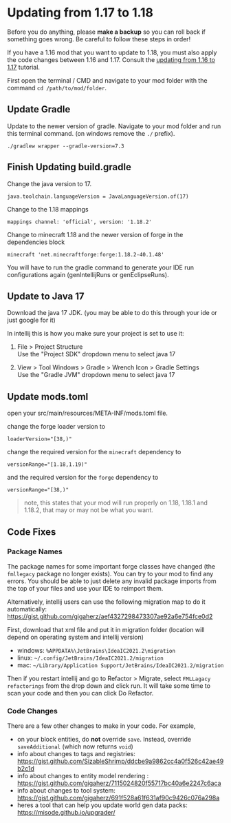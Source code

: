 # Updating from 1.17 to 1.18

Before you do anything, please **make a backup** so you can roll back if something goes wrong. Be careful to follow these steps in order!  

If you have a 1.16 mod that you want to update to 1.18, you must also apply the code changes between 1.16 and 1.17. Consult the [updating from 1.16 to 1.17](/o17/updating) tutorial. 

First open the terminal / CMD and navigate to your mod folder with the command `cd /path/to/mod/folder`. 

## Update Gradle

Update to the newer version of gradle. Navigate to your mod folder and run this terminal command. (on windows remove the `./` prefix).

```
./gradlew wrapper --gradle-version=7.3
```

## Finish Updating build.gradle 

Change the java version to 17.

```
java.toolchain.languageVersion = JavaLanguageVersion.of(17)
```

Change to the 1.18 mappings

```
mappings channel: 'official', version: '1.18.2'
```

Change to minecraft 1.18 and the newer version of forge in the dependencies block 

```
minecraft 'net.minecraftforge:forge:1.18.2-40.1.48'
``` 

You will have to run the gradle command to generate your IDE run configurations again (genIntellijRuns or genEclipseRuns).

## Update to Java 17

Download the java 17 JDK. (you may be able to do this through your ide or just google for it)

In intellij this is how you make sure your project is set to use it:

1. File > Project Structure  
    Use the "Project SDK" dropdown menu to select java 17

2. View > Tool Windows > Gradle > Wrench Icon > Gradle Settings  
    Use the "Gradle JVM" dropdown menu to select java 17

## Update mods.toml

open your src/main/resources/META-INF/mods.toml file.  

change the forge loader version to  

    loaderVersion="[38,)" 

change the required version for the `minecraft` dependency to  

    versionRange="[1.18,1.19)"

and the required version for the `forge` dependency to  

    versionRange="[38,)"

> note, this states that your mod will run properly on 1.18, 1.18.1 and 1.18.2, that may or may not be what you want. 

## Code Fixes

### Package Names 

The package names for some important forge classes have changed (the `fmllegacy` package no longer exists). You can try to your mod to find any errors. You should be able to just delete any invalid package imports from the top of your files and use your IDE to reimport them. 

Alternatively, intellij users can use the following migration map to do it automatically: https://gist.github.com/gigaherz/aef4327298473307ae92a6e754fce0d2 

First, download that xml file and put it in migration folder (location will depend on operating system and intellij version)  

- windows: `%APPDATA%\JetBrains\IdeaIC2021.2\migration`
- linux: `~/.config/JetBrains/IdeaIC2021.2/migration`
- mac: `~/Library/Application Support/JetBrains/IdeaIC2021.2/migration`

Then if you restart intellij and go to Refactor > Migrate, select `FMLLagacy refactorings` from the drop down and click run. It will take some time to scan your code and then you can click Do Refactor. 

### Code Changes

There are a few other changes to make in your code. For example,

- on your block entities, do **not** override `save`. Instead, override `saveAdditional` (which now returns `void`)
- info about changes to tags and registries: https://gist.github.com/SizableShrimp/ddcbe9a9862cc4a0f526c42ae49b2c1d
- info about changes to entity model rendering : https://gist.github.com/gigaherz/7115024820f55717bc40a6e2247c6aca
- info about changes to tool system: https://gist.github.com/gigaherz/691f528a61f631af90c9426c076a298a
- heres a tool that can help you update world gen data packs: https://misode.github.io/upgrader/